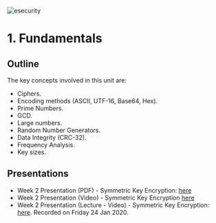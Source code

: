 ![esecurity](https://raw.githubusercontent.com/billbuchanan/appliedcrypto/main/z_associated/esecurity_graphics.png)

# 1. Fundamentals

## Outline
The key concepts involved in this unit are:

* Ciphers.
* Encoding methods (ASCII, UTF-16, Base64, Hex).
* Prime Numbers.
* GCD.
* Large numbers.
* Random Number Generators.
* Data Integrity (CRC-32).
* Frequency Analysis.
* Key sizes.

## Presentations

* Week 2 Presentation (PDF) - Symmetric Key Encryption: [here](https://github.com/billbuchanan/appliedcrypto/blob/master/unit01_cipher_fundamentals/lecture/chapter01_ciphers_fundamentals.pdf)
* Week 2 Presentation (Video) - Symmetric Key Encryption [here](https://www.youtube.com/watch?v=zqmjUpJNcJA)
* Week 2 Presentation (Lecture - Video) - Symmetric Key Encryption: [here](https://www.youtube.com/watch?v=3hkRjzl8B8w). Recorded on Friday 24 Jan 2020.

